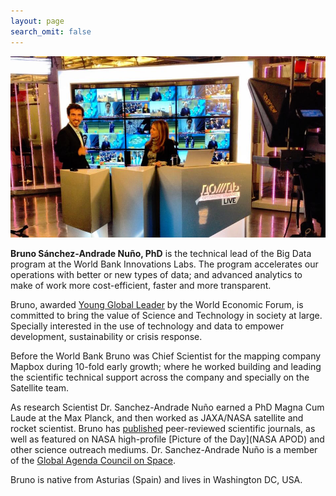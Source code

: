 ```yaml
---
layout: page
search_omit: false
---
```



![](/images/tv-stage.jpg)

**Bruno Sánchez-Andrade Nuño, PhD** is the technical lead of the Big Data program at the World Bank Innovations Labs. The program accelerates our operations with better or new types of data; and advanced analytics to make of work more cost-efficient, faster and more transparent.

Bruno, awarded [Young Global Leader](https://www.weforum.org/communities/forum-young-global-leaders) by the World Economic Forum, is committed to bring the value of Science and Technology in society at large. Specially interested in the use of technology and data to empower development, sustainability or crisis response.

Before the World Bank Bruno was Chief Scientist for the mapping company Mapbox during 10-fold early growth; where he worked building and leading the scientific technical support across the company and specially on the Satellite team.

As research Scientist Dr. Sanchez-Andrade Nuño earned a PhD Magna Cum Laude at the Max Planck, and then worked as JAXA/NASA satellite and rocket scientist. Bruno has [published](http://adsabs.harvard.edu/cgi-bin/nph-abs_connect?return_req=no_params&author=S%C3%A1nchez-Andrade%20Nu%C3%B1o,%20B.&db_key=AST) peer-reviewed scientific journals, as well as featured on NASA high-profile [Picture of the Day](NASA APOD) and other science outreach mediums. Dr. Sanchez-Andrade Nuño is a member of the [Global Agenda Council on Space](http://www.weforum.org/content/global-agenda-council-space-2014-2016-0).

Bruno is native from Asturias (Spain) and lives in Washington DC, USA.
